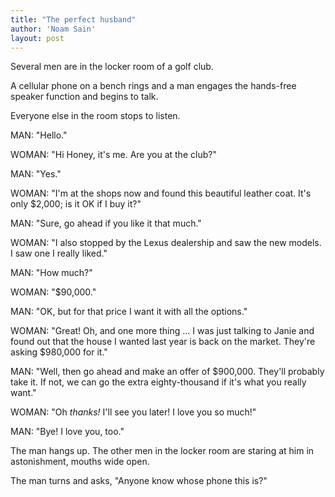 ```yaml
---
title: "The perfect husband"
author: 'Noam Sain'
layout: post
---
```


Several men are in the locker room of a golf club.

A cellular phone on a bench rings and a man engages the hands-free speaker function and begins to talk.

Everyone else in the room stops to listen.

MAN: "Hello."

WOMAN: "Hi Honey, it's me. Are you at the club?"

MAN: "Yes."

WOMAN: "I'm at the shops now and found this beautiful leather coat. It's only $2,000; is it OK if I buy it?"

MAN: "Sure, go ahead if you like it that much."

WOMAN: "I also stopped by the Lexus dealership and saw the new models. I saw one I really liked."

MAN: "How much?"

WOMAN: "$90,000."

MAN: "OK, but for that price I want it with all the options."

WOMAN: "Great! Oh, and one more thing … I was just talking to Janie and found out that the house I wanted last year is back on the market. They're asking $980,000 for it."

MAN: "Well, then go ahead and make an offer of $900,000. They'll probably take it. If not, we can go the extra eighty-thousand if it's what you really want."

WOMAN: "Oh *thanks!* I'll see you later! I love you so much!"

MAN: "Bye! I love you, too."

The man hangs up. The other men in the locker room are staring at him in astonishment, mouths wide open.

The man turns and asks, "Anyone know whose phone this is?"
